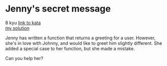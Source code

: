 # Jenny's secret message
8 kyu
[link to kata](https://www.codewars.com/kata/55225023e1be1ec8bc000390/train/javascript)
<br>
[my solution](./kata.js)

Jenny has written a function that returns a greeting for a user. However, she's in love with Johnny, and would like to greet him slightly different. She added a special case to her function, but she made a mistake.

Can you help her?